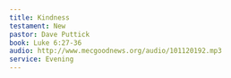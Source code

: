 ```yaml
---
title: Kindness
testament: New
pastor: Dave Puttick
book: Luke 6:27-36
audio: http://www.mecgoodnews.org/audio/101120192.mp3
service: Evening
---
```

